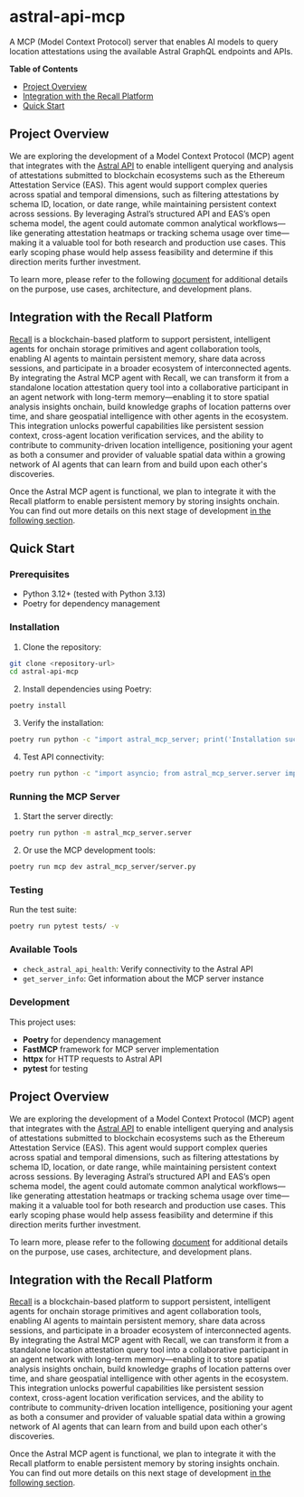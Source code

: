 # astral-api-mcp

A MCP (Model Context Protocol) server that enables AI models to query location attestations using the available Astral GraphQL endpoints and APIs.

**Table of Contents**
- [Project Overview](#project-overview)
- [Integration with the Recall Platform](#integration-with-the-recall-platform)
- [Quick Start](#quick-start)

## Project Overview

We are exploring the development of a Model Context Protocol (MCP) agent that integrates with the [Astral API](https://docs.astral.global/getting-started) to enable intelligent querying and analysis of attestations submitted to blockchain ecosystems such as the Ethereum Attestation Service (EAS). This agent would support complex queries across spatial and temporal dimensions, such as filtering attestations by schema ID, location, or date range, while maintaining persistent context across sessions. By leveraging Astral’s structured API and EAS’s open schema model, the agent could automate common analytical workflows—like generating attestation heatmaps or tracking schema usage over time—making it a valuable tool for both research and production use cases. This early scoping phase would help assess feasibility and determine if this direction merits further investment.

To learn more, please refer to the following [document](docs/ai/README.md) for additional details on the purpose, use cases, architecture, and development plans.

## Integration with the Recall Platform

[Recall](https://docs.recall.network/advanced/overview) is a blockchain-based platform to support persistent, intelligent agents for onchain storage primitives and agent collaboration tools, enabling AI agents to maintain persistent memory, share data across sessions, and participate in a broader ecosystem of interconnected agents. By integrating the Astral MCP agent with Recall, we can transform it from a standalone location attestation query tool into a collaborative participant in an agent network with long-term memory—enabling it to store spatial analysis insights onchain, build knowledge graphs of location patterns over time, and share geospatial intelligence with other agents in the ecosystem. This integration unlocks powerful capabilities like persistent session context, cross-agent location verification services, and the ability to contribute to community-driven location intelligence, positioning your agent as both a consumer and provider of valuable spatial data within a growing network of AI agents that can learn from and build upon each other's discoveries.

Once the Astral MCP agent is functional, we plan to integrate it with the Recall platform to enable persistent memory by storing insights onchain. You can find out more details on this next stage of development [in the following section](./docs/integration-with-recall.md).


## Quick Start

### Prerequisites
- Python 3.12+ (tested with Python 3.13)
- Poetry for dependency management

### Installation

1. Clone the repository:
```bash
git clone <repository-url>
cd astral-api-mcp
```

2. Install dependencies using Poetry:
```bash
poetry install
```

3. Verify the installation:
```bash
poetry run python -c "import astral_mcp_server; print('Installation successful!')"
```

4. Test API connectivity:
```bash
poetry run python -c "import asyncio; from astral_mcp_server.server import check_astral_api_health; print('Health check:', asyncio.run(check_astral_api_health())['status'])"
```

### Running the MCP Server

1. Start the server directly:
```bash
poetry run python -m astral_mcp_server.server
```

2. Or use the MCP development tools:
```bash
poetry run mcp dev astral_mcp_server/server.py
```

### Testing

Run the test suite:
```bash
poetry run pytest tests/ -v
```

### Available Tools

- `check_astral_api_health`: Verify connectivity to the Astral API
- `get_server_info`: Get information about the MCP server instance

### Development

This project uses:
- **Poetry** for dependency management
- **FastMCP** framework for MCP server implementation
- **httpx** for HTTP requests to Astral API
- **pytest** for testing

## Project Overview

We are exploring the development of a Model Context Protocol (MCP) agent that integrates with the [Astral API](https://docs.astral.global/getting-started) to enable intelligent querying and analysis of attestations submitted to blockchain ecosystems such as the Ethereum Attestation Service (EAS). This agent would support complex queries across spatial and temporal dimensions, such as filtering attestations by schema ID, location, or date range, while maintaining persistent context across sessions. By leveraging Astral’s structured API and EAS’s open schema model, the agent could automate common analytical workflows—like generating attestation heatmaps or tracking schema usage over time—making it a valuable tool for both research and production use cases. This early scoping phase would help assess feasibility and determine if this direction merits further investment.

To learn more, please refer to the following [document](docs/ai/README.md) for additional details on the purpose, use cases, architecture, and development plans.

## Integration with the Recall Platform

[Recall](https://docs.recall.network/advanced/overview) is a blockchain-based platform to support persistent, intelligent agents for onchain storage primitives and agent collaboration tools, enabling AI agents to maintain persistent memory, share data across sessions, and participate in a broader ecosystem of interconnected agents. By integrating the Astral MCP agent with Recall, we can transform it from a standalone location attestation query tool into a collaborative participant in an agent network with long-term memory—enabling it to store spatial analysis insights onchain, build knowledge graphs of location patterns over time, and share geospatial intelligence with other agents in the ecosystem. This integration unlocks powerful capabilities like persistent session context, cross-agent location verification services, and the ability to contribute to community-driven location intelligence, positioning your agent as both a consumer and provider of valuable spatial data within a growing network of AI agents that can learn from and build upon each other's discoveries.

Once the Astral MCP agent is functional, we plan to integrate it with the Recall platform to enable persistent memory by storing insights onchain. You can find out more details on this next stage of development [in the following section](./docs/integration-with-recall.md).
